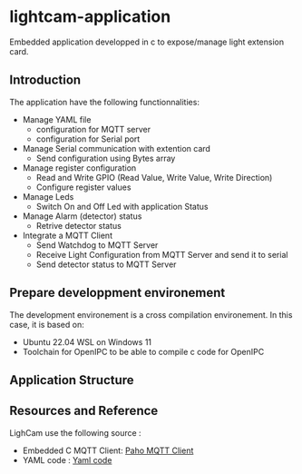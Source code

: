 # lightcam-application

Embedded application developped in c to expose/manage light extension card.

## Introduction

The application have the following functionnalities:
- Manage YAML file
  - configuration for MQTT server
  - configuration for Serial port
- Manage Serial communication with extention card
  - Send configuration using Bytes array
- Manage register configuration
  - Read and Write GPIO (Read Value, Write Value, Write Direction)
  - Configure register values
- Manage Leds
  - Switch On and Off Led with application Status
- Manage Alarm (detector) status
  - Retrive detector status
- Integrate a MQTT Client
  - Send Watchdog to MQTT Server
  - Receive Light Configuration from MQTT Server and send it to serial
  - Send detector status to MQTT Server

## Prepare developpment environement

The development environement is a cross compilation environement. In this case, it is based on:
- Ubuntu 22.04 WSL on Windows 11
- Toolchain for OpenIPC to be able to compile c code for OpenIPC

## Application Structure



## Resources and Reference

LighCam use the following source :
- Embedded C MQTT Client: [Paho MQTT Client](https://www.eclipse.org/paho/index.php?page=clients/c/embedded/index.php)
- YAML code : [Yaml code](https://github.com/tlsa/libcyaml)



